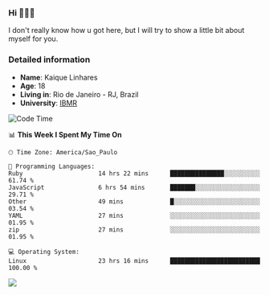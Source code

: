 ### Hi 🙋🏽‍♂️

I don't really know how u got here, but I will try to show a little bit about myself for you.

### Detailed information

* **Name**: Kaique Linhares
* **Age**: 18
* **Living in**: Rio  de Janeiro - RJ, Brazil
* **University**: [IBMR](https://www.ibmr.br/)

<!--START_SECTION:waka-->
![Code Time](http://img.shields.io/badge/Code%20Time-811%20hrs%2035%20mins-blue)

📊 **This Week I Spent My Time On** 

```text
🕑︎ Time Zone: America/Sao_Paulo

💬 Programming Languages: 
Ruby                     14 hrs 22 mins      ███████████████░░░░░░░░░░   61.74 % 
JavaScript               6 hrs 54 mins       ███████░░░░░░░░░░░░░░░░░░   29.71 % 
Other                    49 mins             █░░░░░░░░░░░░░░░░░░░░░░░░   03.54 % 
YAML                     27 mins             ░░░░░░░░░░░░░░░░░░░░░░░░░   01.95 % 
zip                      27 mins             ░░░░░░░░░░░░░░░░░░░░░░░░░   01.95 % 

💻 Operating System: 
Linux                    23 hrs 16 mins      █████████████████████████   100.00 % 
```


<!--END_SECTION:waka-->

<a href="https://www.linkedin.com/in/kaique-linhares-25a840208/"  target="_blank"><img src="https://img.shields.io/badge/-LinkedIn-%230077B5?style=for-the-badge&logo=linkedin&logoColor=white" target="_blank"></a>

